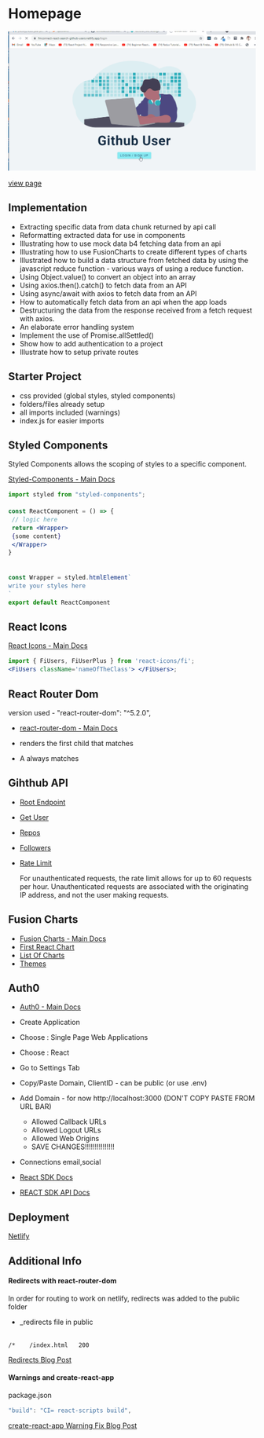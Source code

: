 # Homepage

![](./homescreen.gif)

[view page](https://fmconnect-react-search-github-users.netlify.app/)

## Implementation

-  Extracting specific data from data chunk returned by api call
-  Reformatting extracted data for use in components
-  Illustrating how to use mock data b4 fetching data from an api
-  Illustrating how to use FusionCharts to create different types of charts
-  Illustrated how to build a data structure from fetched data by using the javascript reduce function - various ways of using a reduce function.
-  Using Object.value() to convert an object into an array
-  Using axios.then().catch() to fetch data from an API
-  Using async/await with axios to fetch data from an API
-  How to automatically fetch data from an api when the app loads
-  Destructuring the data from the response received from a fetch request with axios.
-  An elaborate error handling system
-  Implement the use of Promise.allSettled()
-  Show how to add authentication to a project
-  Illustrate how to setup private routes

## Starter Project

-  css provided (global styles, styled components)
-  folders/files already setup
-  all imports included (warnings)
-  index.js for easier imports

## Styled Components

Styled Components allows the scoping of styles to a specific component.

[Styled-Components - Main Docs](https://styled-components.com/)

```jsx
import styled from "styled-components";

const ReactComponent = () => {
 // logic here
 return <Wrapper>
 {some content}
 </Wrapper>
}


const Wrapper = styled.htmlElement`
write your styles here
`
export default ReactComponent
```

## React Icons

[React Icons - Main Docs](https://react-icons.github.io/react-icons/)

```jsx
import { FiUsers, FiUserPlus } from 'react-icons/fi';
<FiUsers className='nameOfTheClass'> </FiUsers>;
```

## React Router Dom

version used - "react-router-dom": "^5.2.0",

-  [react-router-dom - Main Docs](https://reactrouter.com/web/guides/quick-start)

-  <Switch> renders the first child <Route> that matches
-  A <Route path="*"> always matches

## Gihthub API

-  [Root Endpoint](https://api.github.com)
-  [Get User](https://api.github.com/users/wesbos)
-  [Repos](https://api.github.com/users/john-smilga/repos?per_page=100)
-  [Followers](https://api.github.com/users/john-smilga/followers)
-  [Rate Limit](https://api.github.com/rate_limit)

   For unauthenticated requests, the rate limit allows for up to 60 requests per hour. Unauthenticated requests are associated with the originating IP address, and not the user making requests.

## Fusion Charts

-  [Fusion Charts - Main Docs](https://www.fusioncharts.com/)
-  [First React Chart](https://www.fusioncharts.com/dev/getting-started/react/your-first-chart-using-react)
-  [List Of Charts](https://www.fusioncharts.com/dev/chart-guide/list-of-charts)
-  [Themes](https://www.fusioncharts.com/dev/themes/introduction-to-themes)

## Auth0

-  [Auth0 - Main Docs](https://auth0.com/)

-  Create Application
-  Choose : Single Page Web Applications
-  Choose : React
-  Go to Settings Tab
-  Copy/Paste Domain, ClientID - can be public (or use .env)
-  Add Domain -
   for now http://localhost:3000 (DON'T COPY PASTE FROM URL BAR)

   -  Allowed Callback URLs
   -  Allowed Logout URLs
   -  Allowed Web Origins
   -  SAVE CHANGES!!!!!!!!!!!!!!!

-  Connections
   email,social

-  [React SDK Docs](https://auth0.com/docs/libraries/auth0-react)
-  [REACT SDK API Docs](https://auth0.github.io/auth0-react/)

## Deployment

[Netlify](https://www.netlify.com/)

## Additional Info

#### Redirects with react-router-dom

In order for routing to work on netlify, redirects was added to the public folder

-  \_redirects file in public

```

/*    /index.html   200

```

[Redirects Blog Post](https://dev.to/dance2die/page-not-found-on-netlify-with-react-router-58mc)

#### Warnings and create-react-app

package.json

```js
"build": "CI= react-scripts build",
```

[create-react-app Warning Fix Blog Post](https://community.netlify.com/t/how-to-fix-build-failures-with-create-react-app-in-production/17752)
